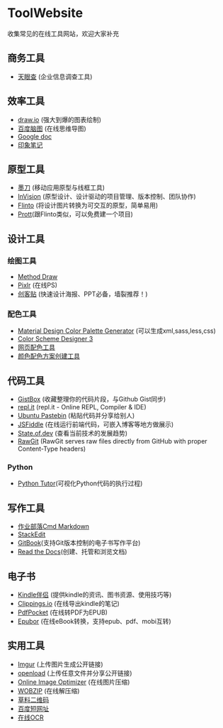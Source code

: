 # ToolWebsite
收集常见的在线工具网站，欢迎大家补充

## 商务工具
- [天眼查](https://www.tianyancha.com/) (企业信息调查工具)

## 效率工具
- [draw.io](https://www.draw.io/) (强大到爆的图表绘制)
- [百度脑图](http://naotu.baidu.com/) (在线思维导图)
- [Google doc](https://www.google.com/docs)
- [印象笔记](https://app.yinxiang.com)

## 原型工具
- [墨刀](https://modao.cc/) (移动应用原型与线框工具)
- [InVision](http://www.invisionapp.com/) (原型设计、设计驱动的项目管理、版本控制、团队协作)
- [Flinto](https://www.flinto.com) (将设计图片转换为可交互的原型，简单易用)
- [Prott](https://prottapp.com/)(跟Flinto类似，可以免费建一个项目)

## 设计工具

### 绘图工具
- [Method Draw](http://editor.method.ac/)
- [Pixlr](https://pixlr.com/) (在线PS)
- [创客贴](http://www.chuangkit.com/) (快速设计海报、PPT必备，墙裂推荐！)

### 配色工具
- [Material Design Color Palette Generator](http://www.materialpalette.com/) (可以生成xml,sass,less,css)
- [Color Scheme Designer 3](http://www.peise.net/tools/web/)
- [网页配色工具](http://ee-studio.com/tools/color_palette.html)
- [颜色配色方案创建工具](http://ee-studio.com/tools/color_scheme/index.html)

## 代码工具
- [GistBox](https://app.gistboxapp.com/) (收藏整理你的代码片段，与Github Gist同步)
- [repl.it](https://repl.it/languages) (repl.it - Online REPL, Compiler & IDE)
- [Ubuntu Pastebin](http://paste.ubuntu.com/) (粘贴代码并分享给别人)
- [JSFiddle](http://jsfiddle.net/) (在线运行前端代码，可嵌入博客等地方做展示)
- [State.of.dev](https://stateofdev.com/) (查看当前技术的发展趋势)
- [RawGit](https://rawgit.com/) (RawGit serves raw files directly from GitHub with proper Content-Type headers)

### Python
- [Python Tutor](http://www.pythontutor.com/)(可视化Python代码的执行过程)

## 写作工具
- [作业部落Cmd Markdown](https://www.zybuluo.com)
- [StackEdit](https://stackedit.io/)
- [GitBook](https://www.gitbook.com/)(支持Git版本控制的电子书写作平台)
- [Read the Docs](https://readthedocs.org/)(创建、托管和浏览文档)

## 电子书
- [Kindle伴侣](https://bookfere.com/) (提供kindle的资讯、图书资源、使用技巧等)
- [Clippings.io](https://my.clippings.io/) (在线导出kindle的笔记)
- [PdfPocket](http://www.pdfpocket.com/) (在线转PDF为EPUB)
- [Epubor](http://onlineconverter.epubor.com/) (在线eBook转换，支持epub、pdf、mobi互转)

## 实用工具
- [Imgur](http://imgur.com/) (上传图片生成公开链接)
- [openload](https://openload.co/) (上传任意文件并分享公开链接)
- [Online Image Optimizer](http://tools.dynamicdrive.com/imageoptimizer/index.php) (在线图片压缩)
- [WOBZIP](http://wobzip.org/) (在线解压缩)
- [草料二维码](http://cli.im/) 
- [百度短网址](http://www.dwz.cn/)
- [在线OCR](http://ocr.wdku.net/)
